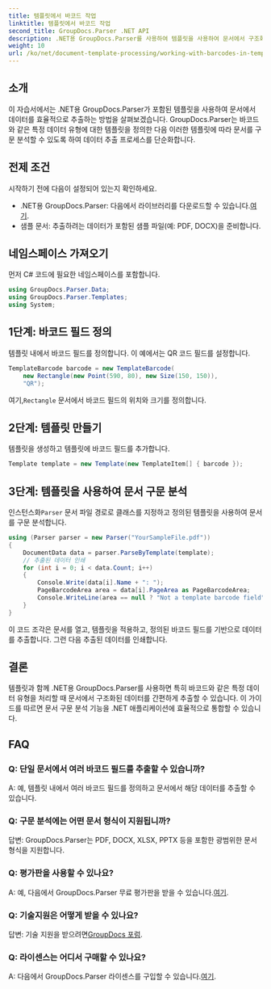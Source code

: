 ```yaml
---
title: 템플릿에서 바코드 작업
linktitle: 템플릿에서 바코드 작업
second_title: GroupDocs.Parser .NET API
description: .NET용 GroupDocs.Parser를 사용하여 템플릿을 사용하여 문서에서 구조화된 데이터를 추출하는 방법을 알아보세요. 바코드 필드를 사용하여 데이터 추출을 단순화합니다.
weight: 10
url: /ko/net/document-template-processing/working-with-barcodes-in-templates/
---
```

## 소개
이 자습서에서는 .NET용 GroupDocs.Parser가 포함된 템플릿을 사용하여 문서에서 데이터를 효율적으로 추출하는 방법을 살펴보겠습니다. GroupDocs.Parser는 바코드와 같은 특정 데이터 유형에 대한 템플릿을 정의한 다음 이러한 템플릿에 따라 문서를 구문 분석할 수 있도록 하여 데이터 추출 프로세스를 단순화합니다.
## 전제 조건
시작하기 전에 다음이 설정되어 있는지 확인하세요.
-  .NET용 GroupDocs.Parser: 다음에서 라이브러리를 다운로드할 수 있습니다.[여기](https://releases.groupdocs.com/parser/net/).
- 샘플 문서: 추출하려는 데이터가 포함된 샘플 파일(예: PDF, DOCX)을 준비합니다.

## 네임스페이스 가져오기
먼저 C# 코드에 필요한 네임스페이스를 포함합니다.
```csharp
using GroupDocs.Parser.Data;
using GroupDocs.Parser.Templates;
using System;
```
## 1단계: 바코드 필드 정의
템플릿 내에서 바코드 필드를 정의합니다. 이 예에서는 QR 코드 필드를 설정합니다.
```csharp
TemplateBarcode barcode = new TemplateBarcode(
    new Rectangle(new Point(590, 80), new Size(150, 150)),
    "QR");
```
 여기,`Rectangle` 문서에서 바코드 필드의 위치와 크기를 정의합니다.
## 2단계: 템플릿 만들기
템플릿을 생성하고 템플릿에 바코드 필드를 추가합니다.
```csharp
Template template = new Template(new TemplateItem[] { barcode });
```
## 3단계: 템플릿을 사용하여 문서 구문 분석
 인스턴스화`Parser` 문서 파일 경로로 클래스를 지정하고 정의된 템플릿을 사용하여 문서를 구문 분석합니다.
```csharp
using (Parser parser = new Parser("YourSampleFile.pdf"))
{
    DocumentData data = parser.ParseByTemplate(template);
    // 추출된 데이터 인쇄
    for (int i = 0; i < data.Count; i++)
    {
        Console.Write(data[i].Name + ": ");
        PageBarcodeArea area = data[i].PageArea as PageBarcodeArea;
        Console.WriteLine(area == null ? "Not a template barcode field" : area.Value);
    }
}
```
이 코드 조각은 문서를 열고, 템플릿을 적용하고, 정의된 바코드 필드를 기반으로 데이터를 추출합니다. 그런 다음 추출된 데이터를 인쇄합니다.

## 결론
템플릿과 함께 .NET용 GroupDocs.Parser를 사용하면 특히 바코드와 같은 특정 데이터 유형을 처리할 때 문서에서 구조화된 데이터를 간편하게 추출할 수 있습니다. 이 가이드를 따르면 문서 구문 분석 기능을 .NET 애플리케이션에 효율적으로 통합할 수 있습니다.

## FAQ
### Q: 단일 문서에서 여러 바코드 필드를 추출할 수 있습니까?
A: 예, 템플릿 내에서 여러 바코드 필드를 정의하고 문서에서 해당 데이터를 추출할 수 있습니다.
### Q: 구문 분석에는 어떤 문서 형식이 지원됩니까?
답변: GroupDocs.Parser는 PDF, DOCX, XLSX, PPTX 등을 포함한 광범위한 문서 형식을 지원합니다.
### Q: 평가판을 사용할 수 있나요?
 A: 예, 다음에서 GroupDocs.Parser 무료 평가판을 받을 수 있습니다.[여기](https://releases.groupdocs.com/).
### Q: 기술지원은 어떻게 받을 수 있나요?
 답변: 기술 지원을 받으려면[GroupDocs 포럼](https://forum.groupdocs.com/c/parser/17).
### Q: 라이센스는 어디서 구매할 수 있나요?
 A: 다음에서 GroupDocs.Parser 라이센스를 구입할 수 있습니다.[여기](https://purchase.groupdocs.com/buy).